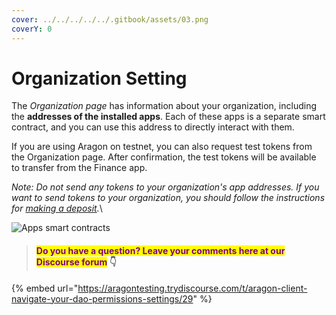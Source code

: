 ```yaml
---
cover: ../../../../../.gitbook/assets/03.png
coverY: 0
---
```


# Organization Setting

The _Organization page_ has information about your organization, including the **addresses of the installed apps**. Each of these apps is a separate smart contract, and you can use this address to directly interact with them.

If you are using Aragon on testnet, you can also request test tokens from the Organization page. After confirmation, the test tokens will be available to transfer from the Finance app.

_Note: Do not send any tokens to your organization's app addresses. If you want to send tokens to your organization, you should follow the instructions for_ [_making a deposit_](../what-are-apps/finance-app.md)_._\


![Apps smart contracts](https://d33v4339jhl8k0.cloudfront.net/docs/assets/5c98a4fe0428633d2cf3fcf7/images/5d8a6c8804286364bc8f8165/file-8w15BGoHek.png)



> #### <mark style="color:purple;">Do you have a question? Leave your comments here at our Discourse forum</mark> 👇

{% embed url="https://aragontesting.trydiscourse.com/t/aragon-client-navigate-your-dao-permissions-settings/29" %}
